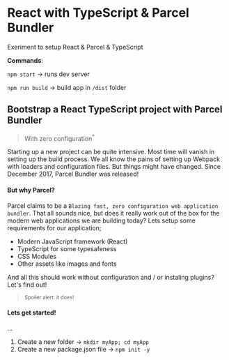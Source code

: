 # React with TypeScript &amp; Parcel Bundler
Exeriment to setup React &amp; Parcel &amp; TypeScript

**Commands**:

`npm start` -> runs dev server

`npm run build` -> build app in `/dist` folder


## Bootstrap a React TypeScript project with Parcel Bundler
> With zero configuration<sup>*</sup>

Starting up a new project can be quite intensive. Most time will vanish in setting up the build process. We all know the pains of setting up Webpack with loaders and configuration files. But things might have changed. Since December 2017, Parcel Bundler was released!

#### But why Parcel?
Parcel claims to be a `Blazing fast, zero configuration web application bundler`. That all sounds nice, but does it really work out of the box for the modern web applications we are building today? Lets setup some requirements for our application;

* Modern JavaScript framework (React)
* TypeScript for some typesafeness
* CSS Modules
* Other assets like images and fonts

And all this should work without configuration and / or instaling plugins? Let's find out!
> <small>Spoiler alert: it does!</small>

#### Lets get started!
...

1. Create a new folder -> `mkdir myApp; cd myApp`
2. Create a new package.json file -> `npm init -y`